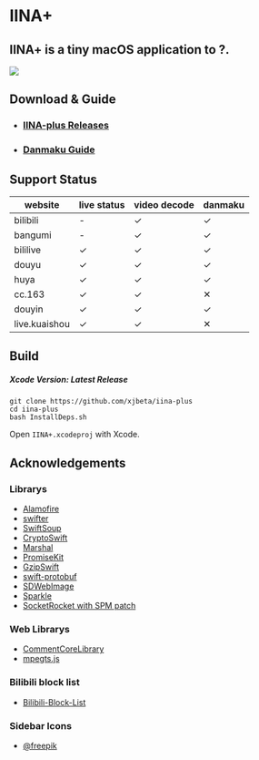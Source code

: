 # IINA+

## IINA+ is a tiny macOS application to ?.

![](https://i.loli.net/2018/10/30/5bd83a7952437.gif)


## Download & Guide

- ### [IINA-plus Releases](https://github.com/xjbeta/iina-plus/releases)
- ### [Danmaku Guide](https://github.com/xjbeta/iina-plus/wiki/1.-%E6%97%A0%E8%84%91%E6%95%99%E7%A8%8B)


## Support Status

<!--https://www.tablesgenerator.com/markdown_tables#-->

| website       | live status | video decode | danmaku |
|---------------|-------------|--------------|---------|
| bilibili      | -           | ✓            | ✓       |
| bangumi       | -           | ✓            | ✓       |
| bililive      | ✓           | ✓            | ✓       |
| douyu         | ✓           | ✓            | ✓       |
| huya          | ✓           | ✓            | ✓       |
| cc.163        | ✓           | ✓            | ✕       |
| douyin        | ✓           | ✓            | ✓       |
| live.kuaishou | ✓           | ✓            | ✕       |



## Build

##### Xcode Version: Latest Release

```
git clone https://github.com/xjbeta/iina-plus
cd iina-plus
bash InstallDeps.sh
```

Open `IINA+.xcodeproj` with Xcode.

## Acknowledgements

### Librarys

- [Alamofire](https://github.com/Alamofire/Alamofire)
- [swifter](https://github.com/httpswift/swifter)
- [SwiftSoup](https://github.com/scinfu/SwiftSoup)
- [CryptoSwift](https://github.com/krzyzanowskim/CryptoSwift)
- [Marshal](https://github.com/utahiosmac/Marshal)
- [PromiseKit](https://github.com/mxcl/PromiseKit)
- [GzipSwift](https://github.com/1024jp/GzipSwift)
- [swift-protobuf](https://github.com/apple/swift-protobuf)
- [SDWebImage](https://github.com/SDWebImage/SDWebImage)
- [Sparkle](https://github.com/sparkle-project/Sparkle)
- [SocketRocket with SPM patch](https://github.com/xjbeta/SocketRocket)

### Web Librarys

- [CommentCoreLibrary](https://github.com/jabbany/CommentCoreLibrary)
- [mpegts.js](https://github.com/xqq/mpegts.js)

### Bilibili block list

- [Bilibili-Block-List](https://github.com/jnxyp/Bilibili-Block-List)

### Sidebar Icons

- [@freepik](https://www.flaticon.com/authors/freepik)
